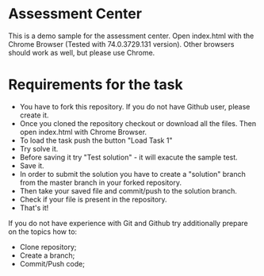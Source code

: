 # Assessment Center

This is a demo sample for the assessment center. Open index.html with the Chrome Browser (Tested with 74.0.3729.131 version). Other browsers should work as well, but please use Chrome.

# Requirements for the task
  - You have to fork this repository. If you do not have Github user, please create it. 
  - Once you cloned the repository checkout or download all the files. Then open index.html with Chrome Browser.
  - To load the task push the button "Load Task 1"
  - Try solve it.
  - Before saving it try "Test solution" - it will exacute the sample test.
  - Save it.
  - In order to submit the solution you have to create a "solution" branch from the master branch in your forked repository.
  - Then take your saved file and commit/push to the solution branch.
  - Check if your file is present in the repository.
  - That's it!
  
 If you do not have experience with Git and Github try additionally prepare on the topics how to: 
 * Clone repository;
 * Create a branch;
 * Commit/Push code;
